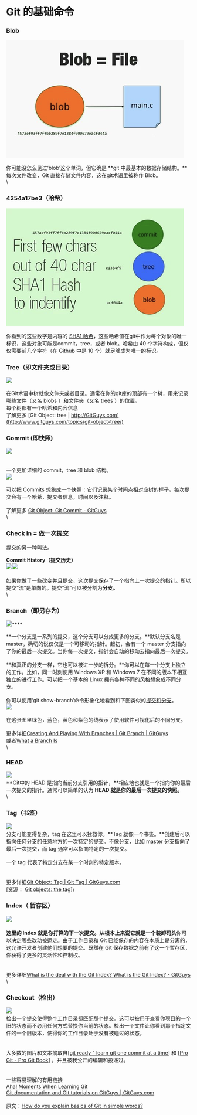 # Git 的基础命令

### Blob

![](<../.gitbook/assets/image (2).png>)

你可能没怎么见过‘blob’这个单词，但它确是 **git 中最基本的数据存储结构。**每次文件改变，Git 直接存储文件内容，这在git术语里被称作 Blob。\
\


### **4254a17be3（哈希）**

![](<../.gitbook/assets/image (3).png>)

你看到的这些数字是内容的 [SHA1 哈希](https://link.zhihu.com/?target=http%3A//en.wikipedia.org/wiki/SHA1)，这些哈希值在git中作为每个对象的唯一标识，这些对象可能是commit，tree，或者 blob。哈希由 40 个字符构成，但仅仅需要前几个字符（在 Github 中是 10 个）就足够成为唯一的标识。

### **Tree（即文件夹或目录）**

![](https://pic4.zhimg.com/80/f028b27fd979023ce85992d91c0f72ff\_hd.jpg)

在Git术语中树就像文件夹或者目录。通常在你的git库的顶部有一个树，用来记录哪些文件（又名 blobs ）和文件夹（又名 trees ）的位置。\
每个树都有一个哈希和内容信息\
了解更多 [Git Object: tree | http://GitGuys.com](http://www.gitguys.com/topics/git-object-tree/)

### **Commit (即快照)**

![](https://pic4.zhimg.com/80/2b5880a136cab4fb3e795ee4b5020617\_hd.jpg)

\
一个更加详细的 commit，tree 和 blob 结构。\
![](https://pic3.zhimg.com/80/170b089faab83718db2e1fb889d9bfa6\_hd.jpg)

可以把 Commits 想象成一个快照：它们记录某个时间点相对应树的样子。每次提交会有一个哈希，提交者信息，时间以及注释。\
\
了解更多 [Git Object: Git Commit - GitGuys](http://www.gitguys.com/topics/git-object-commit/)\
\


### **Check in = 做一次提交**

提交的另一种叫法。

**Commit History（提交历史）**\
![](https://pic1.zhimg.com/80/f25313fd56e8d0395d963c2ae9d83cc0\_hd.jpg)![](https://pic4.zhimg.com/80/5c2ae0d43f0a1cba4c85936a878aa03f\_hd.jpg)\
\
如果你做了一些改变并且提交，这次提交保存了一个指向上一次提交的指针。所以提交“流”是单向的。提交“流”可以被分割为**分支。**\
\


### **Branch（即另存为）**

![](https://pic4.zhimg.com/80/cf3a43f87dc17b89a0559c9015d82377\_hd.jpg)****

**一个分支是一系列的提交，这个分支可以分成更多的分支。**默认分支名是 master，确切的说仅仅是一个可移动的指针。起初，会有一个 master 分支指向了你的最后一次提交。当你每一次提交，指针会自动的移动去指向最后一次提交。\
\
**和真正的分支一样，它也可以被进一步的拆分。**你可以在每一个分支上独立的工作。比如，同一时刻使用 Windows XP 和 Windows 7 在不同的版本下相互独立的进行工作。可以把一个基本的 Linux 拥有各种不同的风格想象成不同分支。\
\
你可以使用‘git show-branch’命令形象化地看到和下图类似的[提交和分支](http://www.gitguys.com/topics/git-show-branch-to-see-branches-and-their-commits/)。\
![](https://pic2.zhimg.com/80/54183528b3127adeb156ec9d451e2905\_hd.jpg)

在这张图里绿色，蓝色，黄色和紫色的线表示了使用软件可视化后的不同分支。\
\
更多详细[Creating And Playing With Branches | Git Branch | GitGuys](https://link.zhihu.com/?target=http%3A//www.gitguys.com/topics/creating-and-playing-with-branches/)\
或者[What a Branch Is](https://link.zhihu.com/?target=http%3A//yyliang.cn/book/ch3-1.html)\
\


### HEAD

![](https://pic1.zhimg.com/80/09ea20f08564acc9d9786161a463598c\_hd.jpg)\
**Git中的 HEAD 是指向当前分支引用的指针，**相应地也就是一个指向你的最后一次提交的指针。通常可以简单的认为 **HEAD 就是你的最后一次提交的快照。**\
\


### Tag（书签）

![](https://pic3.zhimg.com/80/4f1c491fb2ca395da349986f8af014f2\_hd.jpg)\
分支可能变得复杂，tag 在这里可以拯救你。**Tag 就像一个书签。**创建后可以指向任何分支的任意地方的一次特定的提交。不像分支，比如 master 分支指向了最后一次提交，而 tag 通常可以指向特定的一次提交。\
\
一个 tag 代表了特定分支在某一个时刻的特定版本。\
\
\
更多详细[Git Object: Tag | Git Tag | GitGuys.com](https://link.zhihu.com/?target=http%3A//www.gitguys.com/topics/git-object-tag/)\
\[资源： [Git objects: the tag](https://link.zhihu.com/?target=http%3A//365git.tumblr.com/post/497500602/git-objects-the-tag)]\


### Index（ 暂存区）

![](https://pic3.zhimg.com/80/ad9016850f8e8cb354a247a623679afa\_hd.jpg)\
\
**这里的 Index 就是你打算的下一次提交。**从根本上来说它就是一个**装卸码头**你可以决定哪些改动被运走。由于工作目录和 Git 已经保存的内容在本质上是分离的，这允许开发者创建他们想要的提交。既然在 Git 保存数据之前有了这一个暂存区，你获得了更多的灵活性和控制权。\
\
\
更多详细[What is the deal with the Git Index? What is the Git Index? - GitGuys](https://link.zhihu.com/?target=http%3A//www.gitguys.com/topics/whats-the-deal-with-the-git-index/)\
\


### Checkout（检出）

![](https://pic2.zhimg.com/80/3ef0e5a9a09105344763d34905819459\_hd.jpg)\
检出一个提交使得整个工作目录都匹配那个提交。这可以被用于查看你项目的一个旧的状态而不必用任何方式替换你当前的状态。检出一个文件让你看到那个指定文件的一个旧版本，使得你的工作目录处于没有被碰过的状态。\
\
\
大多数的图片和文本摘取自\[[git ready " learn git one commit at a time](https://link.zhihu.com/?target=http%3A//gitready.com/)] 和 \[[Pro Git - Pro Git Book](https://link.zhihu.com/?target=http%3A//yyliang.cn/)] ，并且被我公开的编辑和投递过。\
\
\
一些容易理解的有用链接\
[Aha! Moments When Learning Git](https://link.zhihu.com/?target=http%3A//betterexplained.com/articles/aha-moments-when-learning-git/)\
[Git documentation and Git tutorials on GitGuys | GitGuys.com](https://link.zhihu.com/?target=http%3A//www.gitguys.com/topics/)\
\
原文：[How do you explain basics of Git in simple words?](https://link.zhihu.com/?target=http%3A//www.quora.com/How-do-you-explain-basics-of-Git-in-simple-words)
